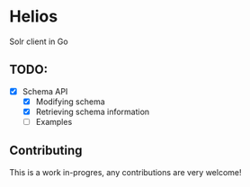 # Helios

Solr client in Go

## TODO:
- [x] Schema API
  - [x] Modifying schema
  - [x] Retrieving schema information
  - [ ] Examples

## Contributing

This is a work in-progres, any contributions are very welcome!
